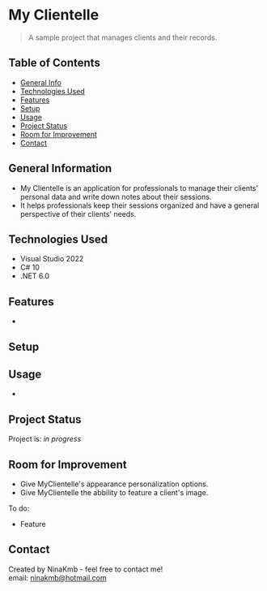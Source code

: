 # My Clientelle
> A sample project that manages clients and their records.

## Table of Contents
* [General Info](#general-information)
* [Technologies Used](#technologies-used)
* [Features](#features)
* [Setup](#setup)
* [Usage](#usage)
* [Project Status](#project-status)
* [Room for Improvement](#room-for-improvement)
* [Contact](#contact)

## General Information
- My Clientelle is an application for professionals to manage their clients' personal data and write down notes about their sessions.
- It helps professionals keep their sessions organized and have a general perspective of their clients' needs.

## Technologies Used
- Visual Studio 2022 
- C# 10
- .NET 6.0


## Features
-


## Setup



## Usage
-

## Project Status
Project is: _in progress_

## Room for Improvement
- Give MyClientelle's appearance personalization options.
- Give MyClientelle the abbility to feature a client's image.

To do:
- Feature 


## Contact
Created by NinaKmb  - feel free to contact me!   
email: ninakmb@hotmail.com

<!-- This project is open source -->
